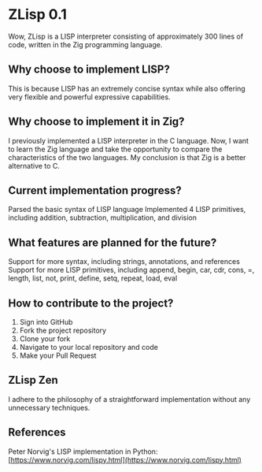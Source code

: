 # ZLisp 0.1

Wow, ZLisp is a LISP interpreter consisting of approximately 300 lines of code, written in the Zig programming language.

## Why choose to implement LISP?

This is because LISP has an extremely concise syntax while also offering very flexible and powerful expressive capabilities.

## Why choose to implement it in Zig?

I previously implemented a LISP interpreter in the C language. Now, I want to learn the Zig language and take the opportunity to compare the characteristics of the two languages. My conclusion is that Zig is a better alternative to C.

## Current implementation progress?

Parsed the basic syntax of LISP language
Implemented 4 LISP primitives, including addition, subtraction, multiplication, and division

## What features are planned for the future?

Support for more syntax, including strings, annotations, and references
Support for more LISP primitives, including append, begin, car, cdr, cons, =, length, list, not, print, define, setq, repeat, load, eval

## How to contribute to the project?

1. Sign into GitHub
2. Fork the project repository
3. Clone your fork
4. Navigate to your local repository and code
5. Make your Pull Request

## ZLisp Zen

I adhere to the philosophy of a straightforward implementation without any unnecessary techniques.

## References

Peter Norvig's LISP implementation in Python: [https://www.norvig.com/lispy.html](https://www.norvig.com/lispy.html)

